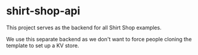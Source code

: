 # shirt-shop-api

This project serves as the backend for all Shirt Shop examples.

We use this separate backend as we don't want to force people cloning the template to set up a KV store.
